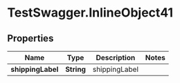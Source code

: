 # TestSwagger.InlineObject41

## Properties

Name | Type | Description | Notes
------------ | ------------- | ------------- | -------------
**shippingLabel** | **String** | shippingLabel | 


